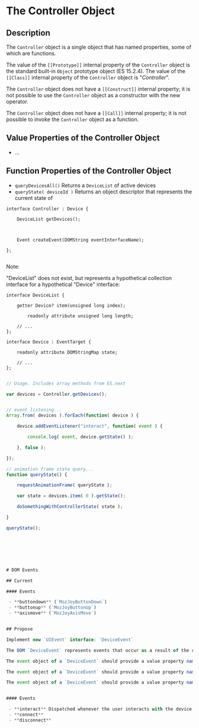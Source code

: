 # The Controller Object


## Description

The `Controller` object is a single object that has named properties, some of which are functions.

The value of the `[[Prototype]]` internal property of the `Controller` object is the standard built-in `Object` prototype object (ES 15.2.4). The value of the `[[Class]]` internal property of the `Controller` object is "*Controller*".

The `Controller` object does not have a `[[Construct]]` internal property; it is not possible to use the `Controller` object as a constructor with the new operator.

The `Controller` object does not have a `[[Call]]` internal property; it is not possible to invoke the `Controller` object as a function.


## Value Properties of the Controller Object


 - ...


## Function Properties of the Controller Object

 - `queryDevicesAll()` Returns a `DeviceList` of active devices
 - `queryState( deviceId )` Returns an object descriptor that represents the current state of


```
interface Controller : Device {

	DeviceList getDevices();



	Event createEvent(DOMString eventInterfaceName);

};


```

Note:

"DeviceList" does not exist, but represents a hypothetical collection interface for a hypothetical "Device" interface:

```
interface DeviceList {

	getter Device? item(unsigned long index);

		readonly attribute unsigned long length;

	// ...
};

interface Device : EventTarget {

	readonly attribute DOMStringMap state;

	// ...
};

```



```javascript

// Usage. Includes array methods from ES.next

var devices = Controller.getDevices();


// event listening...
Array.from( devices ).forEach(function( device ) {

	device.addEventListener("interact", function( event ) {

		console.log( event, device.getState() );

	}, false );

});

// animation frame state query...
function queryState() {

	requestAnimationFrame( queryState );

	var state = devices.item( 0 ).getState();

	doSomethingWithControllerState( state );

}

queryState();







# DOM Events

## Current

#### Events

 - **buttondown** (`MozJoyButtonDown`)
 - **buttonup** (`MozJoyButtonUp`)
 - **axismove** (`MozJoyAxisMove`)


## Propose

Implement new `UIEvent` interface: `DeviceEvent`

The DOM `DeviceEvent` represents events that occur as a result of the user interacting with a device (in this case, not a keyboard and not a mouse).

The event object of a `DeviceEvent` should provide a value property named `state` who's value is an object descriptor representing the complete state of the device.

The event object of a `DeviceEvent` should provide a value property named `type` who's value is a string that describes the event that occurred as result of of the user interacting with the device.

The event object of a `DeviceEvent` should provide a value property named `type` who's value is a string that describes the event that occurred as result of of the user interacting with the device.


#### Events

 - **interact** Dispatched whenever the user interacts with the device
 - **connect**
 - **disconnect**




